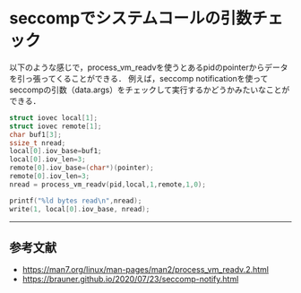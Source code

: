# seccompでシステムコールの引数チェック

以下のような感じで，process_vm_readvを使うとあるpidのpointerからデータを引っ張ってくることができる．
例えば，seccomp notificationを使ってseccompの引数（data.args）をチェックして実行するかどうかみたいなことができる．

``` c
struct iovec local[1];
struct iovec remote[1];
char buf1[3];
ssize_t nread;
local[0].iov_base=buf1;
local[0].iov_len=3;
remote[0].iov_base=(char*)(pointer);
remote[0].iov_len=3;
nread = process_vm_readv(pid,local,1,remote,1,0);

printf("%ld bytes read\n",nread);
write(1, local[0].iov_base, nread);
```

***

## 参考文献

* https://man7.org/linux/man-pages/man2/process_vm_readv.2.html
* https://brauner.github.io/2020/07/23/seccomp-notify.html
